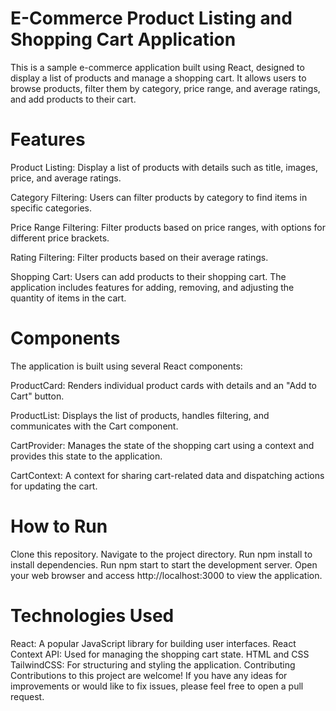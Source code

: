 # E-Commerce Product Listing and Shopping Cart Application


This is a sample e-commerce application built using React, designed to display a list of products and manage a shopping cart. It allows users to browse products, filter them by category, price range, and average ratings, and add products to their cart.

# Features
Product Listing: Display a list of products with details such as title, images, price, and average ratings.

Category Filtering: Users can filter products by category to find items in specific categories.

Price Range Filtering: Filter products based on price ranges, with options for different price brackets.

Rating Filtering: Filter products based on their average ratings.

Shopping Cart: Users can add products to their shopping cart. The application includes features for adding, removing, and adjusting the quantity of items in the cart.

# Components
The application is built using several React components:

ProductCard: Renders individual product cards with details and an "Add to Cart" button.

ProductList: Displays the list of products, handles filtering, and communicates with the Cart component.

CartProvider: Manages the state of the shopping cart using a context and provides this state to the application.

CartContext: A context for sharing cart-related data and dispatching actions for updating the cart.

# How to Run
Clone this repository.
Navigate to the project directory.
Run npm install to install dependencies.
Run npm start to start the development server.
Open your web browser and access http://localhost:3000 to view the application.


# Technologies Used
React: A popular JavaScript library for building user interfaces.
React Context API: Used for managing the shopping cart state.
HTML and CSS TailwindCSS: For structuring and styling the application.
Contributing
Contributions to this project are welcome! If you have any ideas for improvements or would like to fix issues, please feel free to open a pull request.
